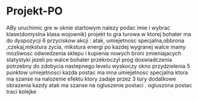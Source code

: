 # Projekt-PO
ABy uruchimic gre w oknie startowym nalezy podac imie i wybrac klase(domyslna klasa wojownik)
projekt to gra turowa w ktorej bohater ma do dyspozycji 6 przyciskow akcji :
atak, umiejetnosc specjalna,obbrona ,czekaj,mikstura zycia, mikstura energi
po kazdej wygranej walce mamy mozliwosc odwiedzenia sklepu i kupienia nowych broni zmieniajacych statystyki
jezeli po walce bohater przekroczyl prog doswiadczenia potrzebny do zdobycia nastepnego levelu
wyskoczy okno przydzielenia 5 punktow umiejetnosci
kazda postac ma inna umiejetnosc specjalna ktora ma szanse na nalozenie efektu ktory zadaje przez 3 tury dodatkowe obrazenia
kazdy atak ma szanse na ogluszenie postaci . ogluszona postac traci kolejke
